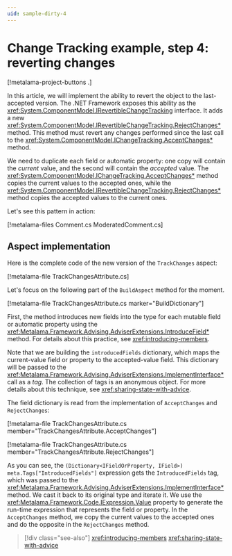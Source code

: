 ```yaml
---
uid: sample-dirty-4
---
```


# Change Tracking example, step 4: reverting changes

[!metalama-project-buttons .]

In this article, we will implement the ability to revert the object to the last-accepted version. The .NET Framework
exposes this ability as the <xref:System.ComponentModel.IRevertibleChangeTracking> interface. It adds a
new <xref:System.ComponentModel.IRevertibleChangeTracking.RejectChanges*> method. This method must revert any changes
performed since the last call to the <xref:System.ComponentModel.IChangeTracking.AcceptChanges*> method.

We need to duplicate each field or automatic property: one copy will contain the _current_ value, and the second will
contain the _accepted_ value. The <xref:System.ComponentModel.IChangeTracking.AcceptChanges*> method copies the current
values to the accepted ones, while the <xref:System.ComponentModel.IRevertibleChangeTracking.RejectChanges*> method
copies the accepted values to the current ones.

Let's see this pattern in action:

[!metalama-files Comment.cs ModeratedComment.cs]

## Aspect implementation

Here is the complete code of the new version of the `TrackChanges` aspect:

[!metalama-file TrackChangesAttribute.cs]

Let's focus on the following part of the `BuildAspect` method for the moment.

[!metalama-file TrackChangesAttribute.cs marker="BuildDictionary"]

First, the method introduces new fields into the type for each mutable field or automatic property using
the <xref:Metalama.Framework.Advising.AdviserExtensions.IntroduceField*> method. For details about this practice,
see <xref:introducing-members>.

Note that we are building the `introducedFields` dictionary, which maps the current-value field or property to the
accepted-value field. This dictionary will be passed to
the <xref:Metalama.Framework.Advising.AdviserExtensions.ImplementInterface*> call as a _tag_. The collection of tags is an
anonymous object. For more details about this technique, see <xref:sharing-state-with-advice>.

The field dictionary is read from the implementation of `AcceptChanges` and `RejectChanges`:

[!metalama-file TrackChangesAttribute.cs member="TrackChangesAttribute.AcceptChanges"]

[!metalama-file TrackChangesAttribute.cs member="TrackChangesAttribute.RejectChanges"]

As you can see, the `(Dictionary<IFieldOrProperty, IField>) meta.Tags["IntroducedFields"]` expression gets
the `IntroducedFields` tag, which was passed to
the <xref:Metalama.Framework.Advising.AdviserExtensions.ImplementInterface*> method. We cast it back to its original type
and iterate it. We use the <xref:Metalama.Framework.Code.IExpression.Value> property to generate the run-time expression
that represents the field or property. In the `AcceptChanges` method, we copy the current values to the accepted ones
and do the opposite in the `RejectChanges` method.

> [!div class="see-also"]
> <xref:introducing-members>
> <xref:sharing-state-with-advice>
